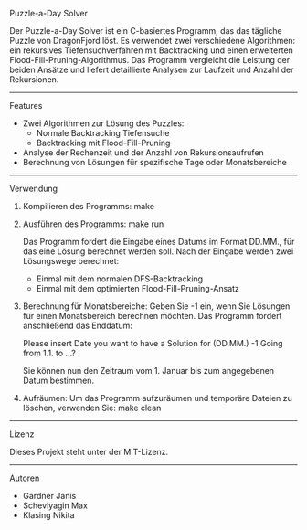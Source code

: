 Puzzle-a-Day Solver

Der Puzzle-a-Day Solver ist ein C-basiertes Programm, das das tägliche Puzzle von DragonFjord löst. Es verwendet zwei verschiedene Algorithmen: ein rekursives Tiefensuchverfahren mit Backtracking und einen erweiterten Flood-Fill-Pruning-Algorithmus. Das Programm vergleicht die Leistung der beiden Ansätze und liefert detaillierte Analysen zur Laufzeit und Anzahl der Rekursionen.

---

Features

- Zwei Algorithmen zur Lösung des Puzzles:
  - Normale Backtracking Tiefensuche
  - Backtracking mit Flood-Fill-Pruning
- Analyse der Rechenzeit und der Anzahl von Rekursionsaufrufen
- Berechnung von Lösungen für spezifische Tage oder Monatsbereiche

---

Verwendung

1. Kompilieren des Programms:
   make

2. Ausführen des Programms:
   make run

   Das Programm fordert die Eingabe eines Datums im Format DD.MM., für das eine Lösung berechnet werden soll. Nach der Eingabe werden zwei Lösungswege berechnet:
   - Einmal mit dem normalen DFS-Backtracking
   - Einmal mit dem optimierten Flood-Fill-Pruning-Ansatz

3. Berechnung für Monatsbereiche:
   Geben Sie -1 ein, wenn Sie Lösungen für einen Monatsbereich berechnen möchten. Das Programm fordert anschließend das Enddatum:
   
   Please insert Date you want to have a Solution for (DD.MM.)
   -1
   Going from 1.1. to ...?
   
   Sie können nun den Zeitraum vom 1. Januar bis zum angegebenen Datum bestimmen.

4. Aufräumen:
   Um das Programm aufzuräumen und temporäre Dateien zu löschen, verwenden Sie:
   make clean

---

Lizenz

Dieses Projekt steht unter der MIT-Lizenz.

---

Autoren

- Gardner Janis
- Schevlyagin Max
- Klasing Nikita
